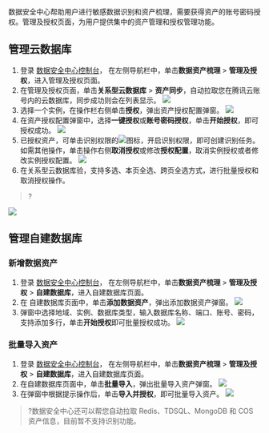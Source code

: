 数据安全中心帮助用户进行敏感数据识别和资产梳理，需要获得资产的账号密码授权。管理及授权页面，为用户提供集中的资产管理和授权管理功能。


## 管理云数据库
1. 登录 [数据安全中心控制台](https://console.cloud.tencent.com/dsgc/overview)，	在左侧导航栏中，单击**数据资产梳理** > **管理及授权**，进入管理及授权页面。
2. 在管理及授权页面，单击**关系型云数据库** > **资产同步**，自动拉取您在腾讯云账号内的云数据库，同步成功则会在列表显示。 
![](https://qcloudimg.tencent-cloud.cn/raw/407fb61d98a5d797db9f6cadc0ec7e5d.png)
3.	选择一个实例，在操作栏右侧单击**授权**，弹出资产授权配置弹窗。
![](https://main.qcloudimg.com/raw/99f587589ea32a45b5bbdfc41c1887fe.png)
4.	在资产授权配置弹窗中，选择**一键授权**或**账号密码授权**，单击**开始授权**，即可授权成功。
![](https://main.qcloudimg.com/raw/e580ba608212499811c2391eec779ccf.png)
5. 已授权资产，可单击识别权限的![](https://main.qcloudimg.com/raw/2baf4618fc0e75c015ca3d04abdad5ee.png)图标，开启识别权限，即可创建识别任务。如需其他操作，单击操作右侧**取消授权**或修改**授权配置**，取消实例授权或者修改实例授权配置。
![](https://main.qcloudimg.com/raw/26a224637ca689fa90b870525189d5bc.png)
6. 在关系型云数据库验，支持多选、本页全选、跨页全选方式，进行批量授权和取消授权操作。
>?
>
![](https://qcloudimg.tencent-cloud.cn/raw/78552451116bc21c0e1bfde8687d5178.png)

## 管理自建数据库
### 新增数据资产
1.  登录 [数据安全中心控制台](https://console.cloud.tencent.com/dsgc/overview)，	在左侧导航栏中，单击**数据资产梳理** > **管理及授权** > **自建数据库**，进入自建数据库页面。
2. 在 自建数据库页面中，单击**添加数据资产**，弹出添加数据资产弹窗。
![](https://qcloudimg.tencent-cloud.cn/raw/0d29d48bc30a3898b1e38f52b1662a70.png)
3. 弹窗中选择地域、实例、数据库类型，输入数据库名称、端口、账号、密码，支持添加多行，单击**开始授权**即可批量授权成功。 
![](https://main.qcloudimg.com/raw/18c717c29347da241b88336780eb2acf.png)

### 批量导入资产
1.  登录 [数据安全中心控制台](https://console.cloud.tencent.com/dsgc/overview)，	在左侧导航栏中，单击**数据资产梳理** > **管理及授权** > **自建数据库**，进入自建数据库页面。
2. 在自建数据库页面中，单击**批量导入**，弹出批量导入资产弹窗。
![](https://qcloudimg.tencent-cloud.cn/raw/796256b7c77501d91c5e800735aee4d2.png)
3. 在弹窗中根据提示操作后，单击**导入并授权**，即可批量导入资产。
![](https://main.qcloudimg.com/raw/6cc198cba568c9532d21f1d540b98d28.png)
>?数据安全中心还可以帮您自动拉取 Redis、TDSQL、MongoDB 和 COS 资产信息，目前暂不支持识别功能。
